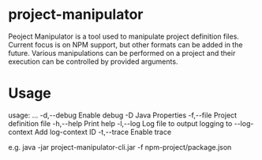 # project-manipulator
Peoject Manipulator is a tool used to manipulate project definition files. Current focus is on NPM support, but other formats can be added in the future.
Various manipulations can be performed on a project and their execution can be controlled by provided arguments.

# Usage
usage: ...
 -d,--debug               Enable debug
 -D <arg>                 Java Properties
 -f,--file <arg>          Project definition file
 -h,--help                Print help
 -l,--log <arg>           Log file to output logging to
    --log-context <arg>   Add log-context ID
 -t,--trace               Enable trace

e.g.
java -jar project-manipulator-cli.jar -f npm-project/package.json
